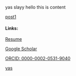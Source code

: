 yas slayy
hello this is content 

[post1](./posts/post1.md)


#### Links:
[Resume](./resume.pdf)

[Google Scholar](https://scholar.google.com/citations?authuser=3&user=bAy1N24AAAAJ)

[ORCID: 0000-0002-0531-9040](https://orcid.org/0000-0002-0531-9040)

[yas](./figure1_overall.pdf)
